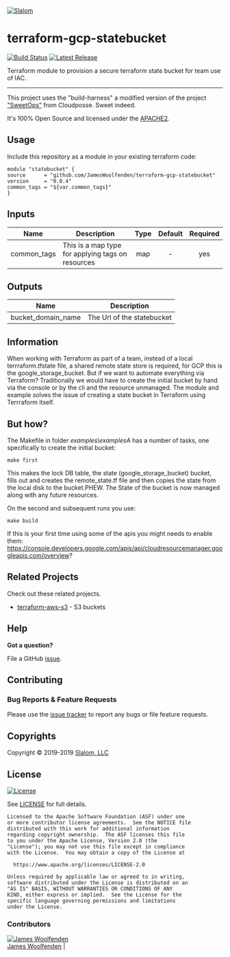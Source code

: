 <!-- This file was automatically generated by the `build-harness`. Make all changes to `README.yaml` and run `make readme` to rebuild this file. -->

[![Slalom][logo]](https://slalom.com)

# terraform-gcp-statebucket

 [![Build Status](https://travis-ci.com/JamesWoolfenden/terraform-gcp-statebucket.svg?branch=master)](https://travis-ci.com/JamesWoolfenden/terraform-gcp-statebucket) [![Latest Release](https://img.shields.io/github/release/JamesWoolfenden/terraform-gcp-statebucket.svg)](https://github.com/JamesWoolfenden/terraform-gcp-statebucket/releases/latest)

Terraform module to provision a secure terraform state bucket for team use of IAC.

---

This project uses the "build-harness" a modified version of the project ["SweetOps"](https://cpco.io/sweetops) from Cloudposse. Sweet indeed.

It's 100% Open Source and licensed under the [APACHE2](LICENSE).

## Usage

Include this repository as a module in your existing terraform code:

```hcl
module "statebucket" {
source      = "github.com/JamesWoolfenden/terraform-gcp-statebucket"
version     = "0.0.4"
common_tags = "${var.common_tags}"
}
```

## Inputs

| Name | Description | Type | Default | Required |
|------|-------------|:----:|:-----:|:-----:|
| common_tags | This is a map type for applying tags on resources | map | - | yes |

## Outputs

| Name | Description |
|------|-------------|
| bucket_domain_name | The Url of the statebucket |

## Information

When working with Terraform as part of a team, instead of a local terrraform.tfstate file, a shared remote state store is required, for GCP this is the google_storage_bucket.
But if we want to automate everything via Terraform? Traditionally we would have to create the initial bucket by hand via the console or by the cli and the resource unmanaged.
The module and example solves the issue of creating a state bucket in Terraform using Terrraform itself.

## But how?

The Makefile in folder *examples\examplesA* has a number of tasks, one specifically to create the initial bucket:

```make
make first
```

This makes the lock DB table, the state (google_storage_bucket) bucket, fills out and creates the remote_state.tf file and then copies the state from the local disk to the bucket.PHEW. The State of the bucket is now managed along with any future resources.

On the second and subsequent runs you use:

```make
make build
```

If this is your first time using some of the apis you might needs to enable them:
https://console.developers.google.com/apis/api/cloudresourcemanager.googleapis.com/overview?



## Related Projects

Check out these related projects.

- [terraform-aws-s3](https://github.com/jameswoolfenden/terraform-aws-s3) - S3 buckets

## Help

**Got a question?**

File a GitHub [issue](https://github.com/JamesWoolfenden/terraform-gcp-statebucket/issues).

## Contributing

### Bug Reports & Feature Requests

Please use the [issue tracker](https://github.com/JamesWoolfenden/terraform-gcp-statebucket/issues) to report any bugs or file feature requests.

## Copyrights

Copyright © 2019-2019 [Slalom, LLC](https://slalom.com)

## License

[![License](https://img.shields.io/badge/License-Apache%202.0-blue.svg)](https://opensource.org/licenses/Apache-2.0)

See [LICENSE](LICENSE) for full details.

    Licensed to the Apache Software Foundation (ASF) under one
    or more contributor license agreements.  See the NOTICE file
    distributed with this work for additional information
    regarding copyright ownership.  The ASF licenses this file
    to you under the Apache License, Version 2.0 (the
    "License"); you may not use this file except in compliance
    with the License.  You may obtain a copy of the License at

      https://www.apache.org/licenses/LICENSE-2.0

    Unless required by applicable law or agreed to in writing,
    software distributed under the License is distributed on an
    "AS IS" BASIS, WITHOUT WARRANTIES OR CONDITIONS OF ANY
    KIND, either express or implied.  See the License for the
    specific language governing permissions and limitations
    under the License.

### Contributors

  [![James Woolfenden][jameswoolfenden_avatar]][jameswoolfenden_homepage]<br/>[James Woolfenden][jameswoolfenden_homepage] |

  [jameswoolfenden_homepage]: https://github.com/jameswoolfenden
  [jameswoolfenden_avatar]: https://github.com/jameswoolfenden.png?size=150

[logo]: https://gist.githubusercontent.com/JamesWoolfenden/5c457434351e9fe732ca22b78fdd7d5e/raw/15933294ae2b00f5dba6557d2be88f4b4da21201/slalom-logo.png

[website]: https://slalom.com
[github]: https://github.com/jameswoolfenden
[linkedin]: https://www.linkedin.com/company/slalom-consulting/
[twitter]: https://twitter.com/Slalom

[share_twitter]: https://twitter.com/intent/tweet/?text=terraform-gcp-statebucket&url=https://github.com/JamesWoolfenden/terraform-gcp-statebucket
[share_linkedin]: https://www.linkedin.com/shareArticle?mini=true&title=terraform-gcp-statebucket&url=https://github.com/JamesWoolfenden/terraform-gcp-statebucket
[share_reddit]: https://reddit.com/submit/?url=https://github.com/JamesWoolfenden/terraform-gcp-statebucket
[share_facebook]: https://facebook.com/sharer/sharer.php?u=https://github.com/JamesWoolfenden/terraform-gcp-statebucket
[share_googleplus]: https://plus.google.com/share?url=https://github.com/JamesWoolfenden/terraform-gcp-statebucket
[share_email]: mailto:?subject=terraform-gcp-statebucket&body=https://github.com/JamesWoolfenden/terraform-gcp-statebucket
